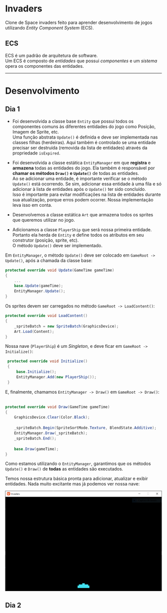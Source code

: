 ﻿# Invaders
Clone de Space invaders feito para aprender desenvolvimento de jogos utilizando 
*Entity Component System* (ECS).

## ECS
ECS é um padrão de arquitetura de software.  
Um ECS é composto de *entidades* que possui *componentes* e um *sistema* opera 
os componentes das entidades.

---

# Desenvolvimento

## Dia 1

- Foi desenvolvida a classe base `Entity` que possui todos os componentes comuns às 
diferentes entidades do jogo como Posição, Imagem de Sprite, etc.  
Uma função abstrata `Update()` é definida e deve ser implementada nas classes filhas (herdeiras).
Aqui também é controlado se uma entidade precisar ser destruída (removida da lista de entidades)
através da propriedade `isExpired`.

- Foi desenvolvida a classe estática `EntityManager` em que **registra** e **armazena** todas as entidades 
do jogo. Ela também é responsável por **chamar os métodos `Draw()` e `Update()`** de todas as entidades.  
Ao se adicionar uma entidade, é importante verificar se o método `Update()` está ocorrendo. 
Se sim, adicionar essa entidade à uma fila e só adicionar à lista de entidades após o `Update()` 
ter sido concluído.  
Isso é importante para evitar modificações na lista de entidades durante sua atualização, porque
erros podem ocorrer.
Nossa implementação leva isso em conta.

- Desenvolvemos a classe estática `Art` que armazena todos os sprites que queremos utilizar no jogo.

- Adicionamos a classe `PlayerShip` que será nossa primeira entidade.
Portanto ela herda de `Entity` e define todos os atributos em seu construtor (posição, sprite, etc).  
O método `Update()` deve ser implementado.
 
Em `EntityManager`, o método `Update()` deve ser colocado em `GameRoot -> Update()`, 
após a chamada da classe base:
```csharp
protected override void Update(GameTime gameTime)
{
    ...
    base.Update(gameTime);
    EntityManager.Update();
}
```

Os sprites devem ser carregados no método `GameRoot -> LoadContent()`:

```csharp
protected override void LoadContent()
{
    _spriteBatch = new SpriteBatch(GraphicsDevice);
    Art.Load(Content);
}
```

Nossa nave (`PlayerShip`) é um *Singleton*, e deve ficar em `GameRoot -> Initialize()`:
```csharp
 protected override void Initialize()
 {
     base.Initialize();
     EntityManager.Add(new PlayerShip());
 }
```

E, finalmente, chamamos `EntityManager -> Draw()` em `GameRoot -> Draw()`:
```csharp

protected override void Draw(GameTime gameTime)
{
    GraphicsDevice.Clear(Color.Black);

    _spriteBatch.Begin(SpriteSortMode.Texture, BlendState.Additive);
    EntityManager.Draw(_spriteBatch);
    _spriteBatch.End();

    base.Draw(gameTime);
}
```

Como estamos utilizando o `EntityManager`, garantimos que os métodos `Update()` e `Draw()` 
de **todas** as entidades são executados.

Temos nossa estrutura básica pronta para adicionar, atualizar e exibir entidades. 
Nada muito excitante mas já podemos ver nossa nave:

![Day1](prints/day1.png)

## Dia 2
